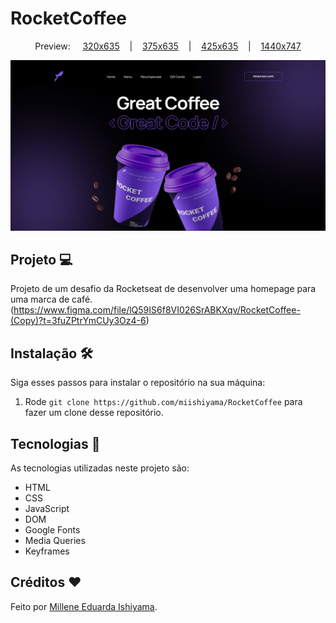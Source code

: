 # RocketCoffee

<p align="center">
  Preview:
    &nbsp;&nbsp;&nbsp;
  <a href="./preview/320x635">320x635</a>
    &nbsp;&nbsp;&nbsp;|&nbsp;&nbsp;&nbsp;
  <a href="./preview/375x635">375x635</a>
    &nbsp;&nbsp;&nbsp;|&nbsp;&nbsp;&nbsp;
  <a href="./preview/425x635">425x635</a>
    &nbsp;&nbsp;&nbsp;|&nbsp;&nbsp;&nbsp;
  <a href="./preview/1440x747">1440x747</a>
</p>

![preview](./preview/1440x747/RocketCoffee-1440x747.png)

## Projeto 💻
Projeto de um desafio da Rocketseat de desenvolver uma homepage para uma marca de café. <br>
(https://www.figma.com/file/lQ59IS6f8VI026SrABKXqv/RocketCoffee-(Copy)?t=3fuZPtrYmCUy3Oz4-6)

## Instalação 🛠
Siga esses passos para instalar o repositório na sua máquina:
1. Rode `git clone https://github.com/miishiyama/RocketCoffee` para fazer um clone desse repositório.

## Tecnologias 🚀
As tecnologias utilizadas neste projeto são:
- HTML
- CSS
- JavaScript
- DOM
- Google Fonts
- Media Queries
- Keyframes

## Créditos ❤️
Feito por [Millene Eduarda Ishiyama](https://github.com/miishiyama/).
